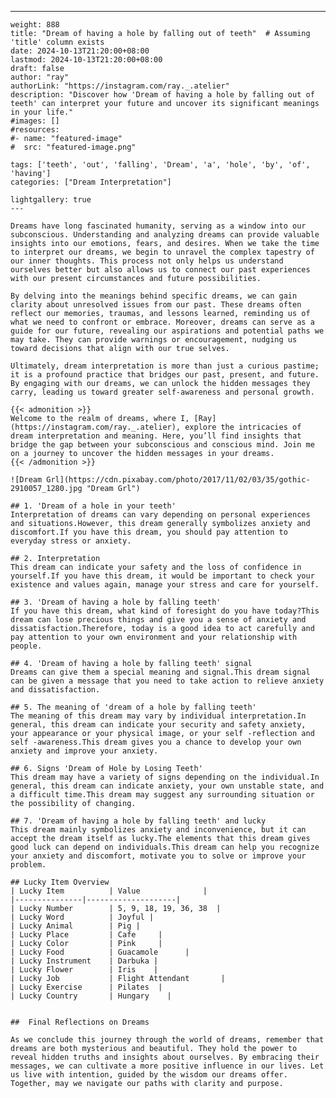 ---
    weight: 888
    title: "Dream of having a hole by falling out of teeth"  # Assuming 'title' column exists
    date: 2024-10-13T21:20:00+08:00
    lastmod: 2024-10-13T21:20:00+08:00
    draft: false
    author: "ray"
    authorLink: "https://instagram.com/ray._.atelier"
    description: "Discover how 'Dream of having a hole by falling out of teeth' can interpret your future and uncover its significant meanings in your life."
    #images: []
    #resources:
    #- name: "featured-image"
    #  src: "featured-image.png"
    
    tags: ['teeth', 'out', 'falling', 'Dream', 'a', 'hole', 'by', 'of', 'having']
    categories: ["Dream Interpretation"]
    
    lightgallery: true
    ---
    
    Dreams have long fascinated humanity, serving as a window into our subconscious. Understanding and analyzing dreams can provide valuable insights into our emotions, fears, and desires. When we take the time to interpret our dreams, we begin to unravel the complex tapestry of our inner thoughts. This process not only helps us understand ourselves better but also allows us to connect our past experiences with our present circumstances and future possibilities.
    
    By delving into the meanings behind specific dreams, we can gain clarity about unresolved issues from our past. These dreams often reflect our memories, traumas, and lessons learned, reminding us of what we need to confront or embrace. Moreover, dreams can serve as a guide for our future, revealing our aspirations and potential paths we may take. They can provide warnings or encouragement, nudging us toward decisions that align with our true selves.
    
    Ultimately, dream interpretation is more than just a curious pastime; it is a profound practice that bridges our past, present, and future. By engaging with our dreams, we can unlock the hidden messages they carry, leading us toward greater self-awareness and personal growth.
    
    {{< admonition >}}
    Welcome to the realm of dreams, where I, [Ray](https://instagram.com/ray._.atelier), explore the intricacies of dream interpretation and meaning. Here, you’ll find insights that bridge the gap between your subconscious and conscious mind. Join me on a journey to uncover the hidden messages in your dreams.
    {{< /admonition >}}
    
    ![Dream Grl](https://cdn.pixabay.com/photo/2017/11/02/03/35/gothic-2910057_1280.jpg "Dream Grl")
    
    ## 1. 'Dream of a hole in your teeth'
    Interpretation of dreams can vary depending on personal experiences and situations.However, this dream generally symbolizes anxiety and discomfort.If you have this dream, you should pay attention to everyday stress or anxiety.
    
    ## 2. Interpretation
    This dream can indicate your safety and the loss of confidence in yourself.If you have this dream, it would be important to check your existence and values again, manage your stress and care for yourself.
    
    ## 3. 'Dream of having a hole by falling teeth'
    If you have this dream, what kind of foresight do you have today?This dream can lose precious things and give you a sense of anxiety and dissatisfaction.Therefore, today is a good idea to act carefully and pay attention to your own environment and your relationship with people.
    
    ## 4. 'Dream of having a hole by falling teeth' signal
    Dreams can give them a special meaning and signal.This dream signal can be given a message that you need to take action to relieve anxiety and dissatisfaction.
    
    ## 5. The meaning of 'dream of a hole by falling teeth'
    The meaning of this dream may vary by individual interpretation.In general, this dream can indicate your security and safety anxiety, your appearance or your physical image, or your self -reflection and self -awareness.This dream gives you a chance to develop your own anxiety and improve your anxiety.
    
    ## 6. Signs 'Dream of Hole by Losing Teeth'
    This dream may have a variety of signs depending on the individual.In general, this dream can indicate anxiety, your own unstable state, and a difficult time.This dream may suggest any surrounding situation or the possibility of changing.
    
    ## 7. 'Dream of having a hole by falling teeth' and lucky
    This dream mainly symbolizes anxiety and inconvenience, but it can accept the dream itself as lucky.The elements that this dream gives good luck can depend on individuals.This dream can help you recognize your anxiety and discomfort, motivate you to solve or improve your problem.
    
    ## Lucky Item Overview
    | Lucky Item          | Value              |
    |---------------|--------------------|
    | Lucky Number        | 5, 9, 18, 19, 36, 38  |
    | Lucky Word          | Joyful |
    | Lucky Animal        | Pig |
    | Lucky Place         | Cafe     |
    | Lucky Color         | Pink     |
    | Lucky Food          | Guacamole      |
    | Lucky Instrument    | Darbuka |
    | Lucky Flower        | Iris    |
    | Lucky Job           | Flight Attendant       |
    | Lucky Exercise      | Pilates  |
    | Lucky Country       | Hungary    |
    
    
    ##  Final Reflections on Dreams
    
    As we conclude this journey through the world of dreams, remember that dreams are both mysterious and beautiful. They hold the power to reveal hidden truths and insights about ourselves. By embracing their messages, we can cultivate a more positive influence in our lives. Let us live with intention, guided by the wisdom our dreams offer. Together, may we navigate our paths with clarity and purpose.
    